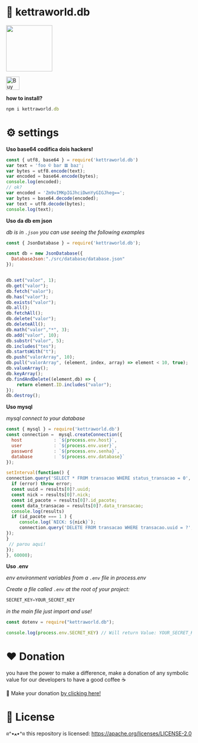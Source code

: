 # 🎑 kettraworld.db

<img src="https://media0.giphy.com/media/l49JMXqhPSZiaYNag/giphy.gif?cid=ecf05e47bsa3hf37bogyp6qno8kkx60gvvxq36hs4jfhjsop&rid=giphy.gif&ct=s" width="125" height="125">

<a href='https://ko-fi.com/Z8Z6BKCU0' target='_blank'><img height='36' style='border:0px;height:36px;' src='https://cdn.ko-fi.com/cdn/kofi3.png?v=3' border='0' alt='Buy Me a Coffee at ko-fi.com' /></a>

**how to install?**
```js
npm i kettraworld.db
```

# ⚙️ settings 

**Uso base64 codifica dois hackers!**
```js
const { utf8, base64 } = require('kettraworld.db')
var text = 'foo © bar 𝌆 baz';
var bytes = utf8.encode(text);
var encoded = base64.encode(bytes);
console.log(encoded);
// ok?
var encoded = 'Zm9vIMKpIGJhciDwnYyGIGJheg==';
var bytes = base64.decode(encoded);
var text = utf8.decode(bytes);
console.log(text);
```

**Uso da db em json**

_db is in `.json` you can use seeing the following examples_

```js
const { JsonDatabase } = require('kettraworld.db');

const db = new JsonDatabase({
  DatabaseJson:"./src/database/database.json"
});


db.set("valor", 1);
db.get("valor");
db.fetch("valor");
db.has("valor");
db.exists("valor");
db.all();
db.fetchAll();
db.delete("valor");
db.deleteAll();
db.math("valor","*", 3);
db.add("valor", 10);
db.substr("valor", 5);
db.includes("tes");
db.startsWith("t");
db.push("valorArray", 10);
db.pull("valorArray", (element, index, array) => element < 10, true); 
db.valueArray();
db.keyArray();
db.findAndDelete((element,db) => {
    return element.ID.includes("valor");
});
db.destroy();
```

**Uso mysql**

_mysql connect to your database_

```js
const { mysql } = require('kettraworld.db')
const connection =  mysql.createConnection({
  host            : `${process.env.host}`,
  user            : `${process.env.user}`,
  password        : `${process.env.senha}`,
  database        : `${process.env.database}`
});

setInterval(function() {
connection.query('SELECT * FROM transacao WHERE status_transacao = 0', function (error, results, fields) {
  if (error) throw error;
  const uuid = results[0]?.uuid;
  const nick = results[0]?.nick;
  const id_pacote = results[0]?.id_pacote;
  const data_transacao = results[0]?.data_transacao;
  console.log(results)
  if (id_pacote === 1 ) {
     console.log(`NICK: ${nick}`);
     connection.query('DELETE FROM transacao WHERE transacao.uuid = ?', [`${uuid}`] , function(err, rows, fields) {
});
}
 // parou aqui!
}); 
}, 60000);
```
**Uso .env**

_env environment variables from a `.env` file in process.env_

_Create a file called `.env` at the root of your project:_
```js
SECRET_KEY=YOUR_SECRET_KEY
```
_in the main file just import and use!_
```js
const dotenv = require("kettraworld.db");

console.log(process.env.SECRET_KEY) // Will return Value: YOUR_SECRET_KEY


```



# ❤️ Donation 

you have the power to make a difference, make a donation of any symbolic value for our developers to have a good coffee ☕

🌟 Make your donation [by clicking here!](https://ko-fi.com/sebastianjn007)

# 📃 License

ฅ^•ﻌ•^ฅ this repository is licensed: https://apache.org/licenses/LICENSE-2.0
